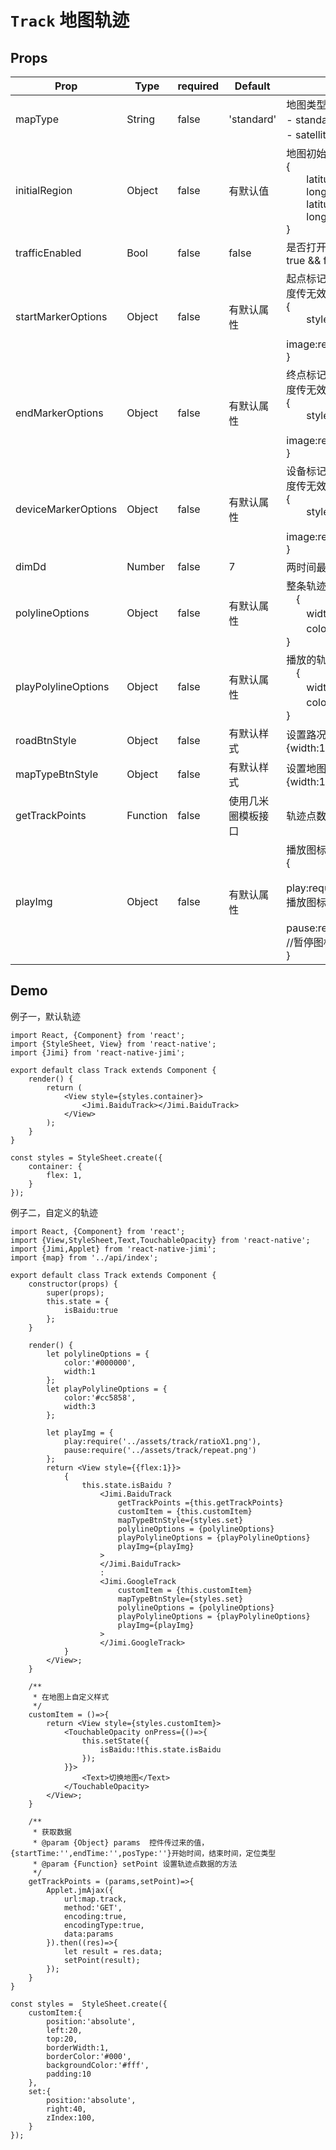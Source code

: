 <!--
 * @Descripttion: 
 * @version: 
 * @Author: xieruizhi
 * @Date: 2019-09-18 14:31:34
 * @LastEditors: xieruizhi
 * @LastEditTime: 2019-09-29 10:26:12
 -->

# `Track` 地图轨迹

## Props
| Prop | Type | required | Default | Note |
|---|---|---|---|---|
|mapType|String| false | 'standard'|地图类型 <br>- standard: 标准 <br>- satellite: 卫星| 
|initialRegion|Object|false | 有默认值 |地图初始化地区 <br> {<br>　　latitude: 22.596904,<br>　　longitude:113.936674,<br>　　latitudeDelta:0.0922,<br>　　longitudeDelta:0.0421<br>} |
|trafficEnabled|Bool|false | false|是否打开路况图层 <br>true && false| 
|startMarkerOptions|Object|false | 有默认属性 |起点标记,只有谷歌地图能自定义样式 style，百度传无效<br>{<br>　　style:{width:100,height:100},<br>　　image:require('./../../assets/map/oldMan.png')<br>}|
|endMarkerOptions|Object|false | 有默认属性 |终点标记,只有谷歌地图能自定义样式 style，百度传无效<br>{<br>　　style:{width:100,height:100},<br>　　image:require('./../../assets/map/oldMan.png')<br>}|
|deviceMarkerOptions|Object|false | 有默认属性 |设备标记,只有谷歌地图能自定义样式 style，百度传无效<br>{<br>　　style:{width:100,height:100},<br>　　image:require('./../../assets/map/oldMan.png')<br>}|
|dimDd|Number| false | 7 |两时间最长的间隔天数 | 
|polylineOptions|Object|false | 有默认属性| 整条轨迹的属性<br>　{<br>　　width:2, //线宽<br>　　color:'#50AE6F' //线颜色<br>}|
|playPolylineOptions|Object|false | 有默认属性| 播放的轨迹的属性<br>　{<br>　　width:2, //线宽<br>　　color:'#50AE6F' //线颜色<br>}|
|roadBtnStyle|Object|false | 有默认样式 |设置路况图标样式 <br> {width:100,height:100}|
|mapTypeBtnStyle|Object|false | 有默认样式 |设置地图图标样式 <br> {width:100,height:100}|
|getTrackPoints|Function|false | 使用几米圈模板接口 | 轨迹点数据传入，具体方法写法参考下面例子|
|playImg|Object|false | 有默认属性 |播放图标的改变,<br>{<br>　　play:require('../../../assets/track/play.png') //播放图标,<br>　　pause:require('../../../assets/track/pause.png') //暂停图标<br>}|

## Demo
例子一，默认轨迹
```
import React, {Component} from 'react';
import {StyleSheet, View} from 'react-native';
import {Jimi} from 'react-native-jimi';

export default class Track extends Component {
    render() {
        return (
            <View style={styles.container}>
                <Jimi.BaiduTrack></Jimi.BaiduTrack>
            </View>
        );
    }
}

const styles = StyleSheet.create({
    container: {
        flex: 1,
    }
});

```
例子二，自定义的轨迹

```
import React, {Component} from 'react';
import {View,StyleSheet,Text,TouchableOpacity} from 'react-native';
import {Jimi,Applet} from 'react-native-jimi';
import {map} from '../api/index';

export default class Track extends Component { 
    constructor(props) {
        super(props);
        this.state = {
            isBaidu:true
        };
    }

    render() {
        let polylineOptions = {
            color:'#000000',
            width:1
        };
        let playPolylineOptions = {
            color:'#cc5858',
            width:3
        };

        let playImg = {
            play:require('../assets/track/ratioX1.png'),
            pause:require('../assets/track/repeat.png')
        };
        return <View style={{flex:1}}>
            {
                this.state.isBaidu ? 
                    <Jimi.BaiduTrack
                        getTrackPoints ={this.getTrackPoints}
                        customItem = {this.customItem}
                        mapTypeBtnStyle={styles.set}
                        polylineOptions = {polylineOptions}
                        playPolylineOptions = {playPolylineOptions}
                        playImg={playImg}
                    >
                    </Jimi.BaiduTrack>
                    :
                    <Jimi.GoogleTrack
                        customItem = {this.customItem}
                        mapTypeBtnStyle={styles.set}
                        polylineOptions = {polylineOptions}
                        playPolylineOptions = {playPolylineOptions}
                        playImg={playImg}
                    >
                    </Jimi.GoogleTrack>            
            }
        </View>;
    }

    /**
     * 在地图上自定义样式
     */
    customItem = ()=>{
        return <View style={styles.customItem}>
            <TouchableOpacity onPress={()=>{
                this.setState({
                    isBaidu:!this.state.isBaidu
                });
            }}>
                <Text>切换地图</Text>
            </TouchableOpacity>
        </View>;
    }

    /**
     * 获取数据
     * @param {Object} params  控件传过来的值，{startTime:'',endTime:'',posType:''}开始时间，结束时间，定位类型
     * @param {Function} setPoint 设置轨迹点数据的方法
     */
    getTrackPoints = (params,setPoint)=>{
        Applet.jmAjax({
            url:map.track,
            method:'GET',
            encoding:true,
            encodingType:true,
            data:params
        }).then((res)=>{
            let result = res.data;
            setPoint(result);
        });
    }
}

const styles =  StyleSheet.create({
    customItem:{
        position:'absolute',
        left:20,
        top:20,
        borderWidth:1,
        borderColor:'#000',
        backgroundColor:'#fff',
        padding:10
    },
    set:{
        position:'absolute',
        right:40,
        zIndex:100,
    }
});

```